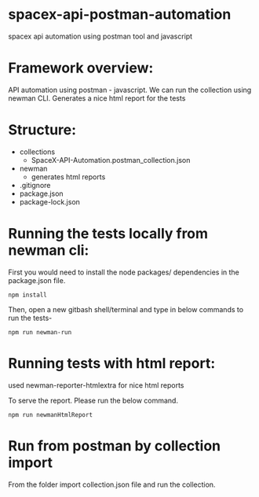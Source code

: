 # spacex-api-postman-automation
spacex api automation using postman tool and javascript
# Framework overview: 
API automation using postman - javascript. We can run the collection using newman CLI. Generates a nice html report for the tests

# Structure:

* collections
  - SpaceX-API-Automation.postman_collection.json
* newman
  - generates html reports
* .gitignore
* package.json
* package-lock.json

# Running the tests locally from newman cli:

First you would need to install the node packages/ dependencies in the package.json file.  

`npm install`

Then, open a new gitbash shell/terminal and type in below commands to run the tests-

`npm run newman-run`


# Running tests with html report:

used newman-reporter-htmlextra for nice html reports

To serve the report. Please run the below command.

`npm run newmanHtmlReport`

# Run from postman by collection import

From the folder import collection.json file and run the collection.
